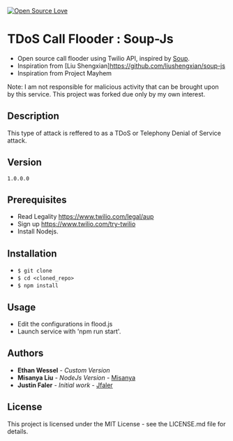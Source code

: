 [![Open Source Love](https://badges.frapsoft.com/os/v1/open-source.png?v=103)](https://github.com/Jfaler/soup/blob/master/LICENSE.txt)

# TDoS Call Flooder : Soup-Js
* Open source call flooder using Twilio API, inspired by [Soup](https://github.com/Jfaler/soup).
* Inspiration from [Liu Shengxian]https://github.com/liushengxian/soup-js
* Inspiration from Project Mayhem

Note: I am not responsible for malicious activity that can be brought upon by this service. This project was forked due only by my own interest.

## Description 

This type of attack is reffered to as a TDoS or Telephony Denial of Service attack.   

## Version
`
1.0.0.0
`
## Prerequisites

* Read Legality https://www.twilio.com/legal/aup
* Sign up https://www.twilio.com/try-twilio
* Install Nodejs.

## Installation

* `$ git clone`
* `$ cd <cloned_repo>`
* `$ npm install`

## Usage

* Edit the configurations in flood.js
* Launch service with 'npm run start'.

## Authors
* **Ethan Wessel** - *Custom Version*
* **Misanya Liu** - *NodeJs Version* - [Misanya](https://github.com/liushengxian)
* **Justin Faler** - *Initial work* - [Jfaler](https://github.com/Jfaler)

## License

This project is licensed under the MIT License - see the LICENSE.md file for details.
